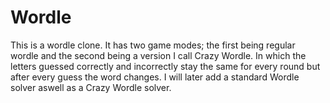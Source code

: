 # Wordle
This is a wordle clone. It has two game modes; the first being regular wordle and the second being a version I call Crazy Wordle.
In which the letters guessed correctly and incorrectly stay the same for every round but after every guess the word changes.
I will later add a standard Wordle solver aswell as a Crazy Wordle solver.

